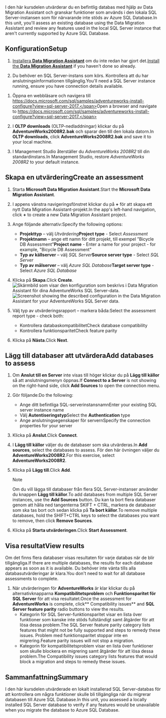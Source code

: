 <span data-ttu-id="f289a-101">I den här kursdelen utvärderar du en befintlig databas med hjälp av Data Migration Assistant och granskar funktioner som används i den lokala SQL Server-instansen som för närvarande inte stöds av Azure SQL Database.</span><span class="sxs-lookup"><span data-stu-id="f289a-101">In this unit, you'll assess an existing database using the Data Migration Assistant and review any features used in the local SQL Server instance that aren't currently supported by Azure SQL Database.</span></span>

## <a name="setup"></a><span data-ttu-id="f289a-102">Konfiguration</span><span class="sxs-lookup"><span data-stu-id="f289a-102">Setup</span></span>

1. <span data-ttu-id="f289a-103">[Installera **Data Migration Assistant**](https://www.microsoft.com/download/details.aspx?id=53595) om du inte redan har gjort det.</span><span class="sxs-lookup"><span data-stu-id="f289a-103">[Install the **Data Migration Assistant**](https://www.microsoft.com/download/details.aspx?id=53595) if you haven't done so already.</span></span>

1. <span data-ttu-id="f289a-104">Du behöver en SQL Server-instans som körs. Kontrollera att du har anslutningsinformationen tillgänglig.</span><span class="sxs-lookup"><span data-stu-id="f289a-104">You'll need a SQL Server instance running, ensure you have connection details available.</span></span>

<!-- TODO: replace with an LOD VM -->

1. <span data-ttu-id="f289a-105">Öppna en webbläsare och navigera till https://docs.microsoft.com/sql/samples/adventureworks-install-configure?view=sql-server-2017.</span><span class="sxs-lookup"><span data-stu-id="f289a-105">Open a browser and navigate to https://docs.microsoft.com/sql/samples/adventureworks-install-configure?view=sql-server-2017.</span></span>

1. <span data-ttu-id="f289a-106">I **OLTP downloads** (OLTP-nedladdningar) klickar du på **AdventureWorks2008R2.bak** och sparar den till den lokala datorn.</span><span class="sxs-lookup"><span data-stu-id="f289a-106">In **OLTP downloads**, click **AdventureWorks2008R2.bak** and save it to your local machine.</span></span>

1. <span data-ttu-id="f289a-107">I Management Studio återställer du *AdventureWorks 2008R2* till din standardinstans.</span><span class="sxs-lookup"><span data-stu-id="f289a-107">In Management Studio, restore *AdventureWorks 2008R2* to your default instance.</span></span>

## <a name="create-an-assessment"></a><span data-ttu-id="f289a-108">Skapa en utvärdering</span><span class="sxs-lookup"><span data-stu-id="f289a-108">Create an assessment</span></span>

1. <span data-ttu-id="f289a-109">Starta **Microsoft Data Migration Assistant**.</span><span class="sxs-lookup"><span data-stu-id="f289a-109">Start the **Microsoft Data Migration Assistant**.</span></span>

1. <span data-ttu-id="f289a-110">I appens vänstra navigeringsfönstret klickar du på __+__ för att skapa ett nytt Data Migration Assistant-projekt.</span><span class="sxs-lookup"><span data-stu-id="f289a-110">In the app's left-hand navigation, click __+__ to create a new Data Migration Assistant project.</span></span>

1. <span data-ttu-id="f289a-111">Ange följande alternativ:</span><span class="sxs-lookup"><span data-stu-id="f289a-111">Specify the following options:</span></span>

    - <span data-ttu-id="f289a-112">**Projekttyp** – välj *Utvärdering*</span><span class="sxs-lookup"><span data-stu-id="f289a-112">**Project type** - Select *Assessment*</span></span>
    - <span data-ttu-id="f289a-113">**Projektnamn** – ange ett namn för ditt projekt, till exempel ”Bicycle DB Assessment”</span><span class="sxs-lookup"><span data-stu-id="f289a-113">**Project name** - Enter a name for your project - for example, "Bicycle DB Assessment"</span></span>
    - <span data-ttu-id="f289a-114">**Typ av källserver** – välj *SQL Server*</span><span class="sxs-lookup"><span data-stu-id="f289a-114">**Source server type** - Select *SQL Server*</span></span>
    - <span data-ttu-id="f289a-115">**Typ av målserver** – välj *Azure SQL Database*</span><span class="sxs-lookup"><span data-stu-id="f289a-115">**Target server type** - Select *Azure SQL Database*</span></span>

1. <span data-ttu-id="f289a-116">Klicka på **Skapa**.</span><span class="sxs-lookup"><span data-stu-id="f289a-116">Click **Create**.</span></span>
    <span data-ttu-id="f289a-117">![Skärmbild som visar den konfiguration som beskrivs i Data Migration Assistant för dina AdventureWorks SQL Server-data.](../media-draft/3-create-assessment.png)</span><span class="sxs-lookup"><span data-stu-id="f289a-117">![Screenshot showing the described configuration in the Data Migration Assistant for your AdventureWorks SQL Server data.](../media-draft/3-create-assessment.png)</span></span>

1. <span data-ttu-id="f289a-118">Välj typ av utvärderingsrapport – markera båda:</span><span class="sxs-lookup"><span data-stu-id="f289a-118">Select the assessment report type - check both:</span></span>
    - <span data-ttu-id="f289a-119">Kontrollera databaskompatibilitet</span><span class="sxs-lookup"><span data-stu-id="f289a-119">Check database compatibility</span></span>
    - <span data-ttu-id="f289a-120">Kontrollera funktionsparitet</span><span class="sxs-lookup"><span data-stu-id="f289a-120">Check feature parity</span></span>

1. <span data-ttu-id="f289a-121">Klicka på **Nästa**.</span><span class="sxs-lookup"><span data-stu-id="f289a-121">Click **Next**.</span></span>

## <a name="add-databases-to-assess"></a><span data-ttu-id="f289a-122">Lägg till databaser att utvärdera</span><span class="sxs-lookup"><span data-stu-id="f289a-122">Add databases to assess</span></span>

1. <span data-ttu-id="f289a-123">Om **Anslut till en Server** inte visas till höger klickar du på **Lägg till källor** så att anslutningsmenyn öppnas.</span><span class="sxs-lookup"><span data-stu-id="f289a-123">If **Connect to a Server** is not showing on the right-hand side, click **Add Sources** to open the connection menu.</span></span>

1. <span data-ttu-id="f289a-124">Gör följande:</span><span class="sxs-lookup"><span data-stu-id="f289a-124">Do the following:</span></span>
    - <span data-ttu-id="f289a-125">Ange ditt befintliga SQL-serverinstansnamn</span><span class="sxs-lookup"><span data-stu-id="f289a-125">Enter your existing SQL server instance name</span></span>
    - <span data-ttu-id="f289a-126">Välj **Autentiseringstyp**</span><span class="sxs-lookup"><span data-stu-id="f289a-126">Select the **Authentication** type</span></span>
    - <span data-ttu-id="f289a-127">Ange anslutningsegenskaper för servern</span><span class="sxs-lookup"><span data-stu-id="f289a-127">Specify the connection properties for your server</span></span>

1. <span data-ttu-id="f289a-128">Klicka på **Anslut**.</span><span class="sxs-lookup"><span data-stu-id="f289a-128">Click **Connect**.</span></span>

1. <span data-ttu-id="f289a-129">I **Lägg till källor** väljer du de databaser som ska utvärderas.</span><span class="sxs-lookup"><span data-stu-id="f289a-129">In **Add sources**, select the databases to assess.</span></span> <span data-ttu-id="f289a-130">För den här övningen väljer du **AdventureWorks2008R2**.</span><span class="sxs-lookup"><span data-stu-id="f289a-130">For this exercise, select **AdventureWorks2008R2**.</span></span>

1. <span data-ttu-id="f289a-131">Klicka på **Lägg till**.</span><span class="sxs-lookup"><span data-stu-id="f289a-131">Click **Add**.</span></span>
    > [!NOTE]
    > <span data-ttu-id="f289a-132">Om du vill lägga till databaser från flera SQL Server-instanser använder du knappen **Lägg till källor**.</span><span class="sxs-lookup"><span data-stu-id="f289a-132">To add databases from multiple SQL Server instances, use the **Add Sources** button.</span></span> <span data-ttu-id="f289a-133">Du kan ta bort flera databaser genom att hålla ned tangenterna SKIFT + CTRL, markera de databaser som ska tas bort och sedan klicka på **Ta bort källor**.</span><span class="sxs-lookup"><span data-stu-id="f289a-133">To remove multiple databases, hold the SHIFT+CTRL keys to select the databases you want to remove, then click **Remove Sources**.</span></span>

1. <span data-ttu-id="f289a-134">Klicka på **Starta utvärderingen**.</span><span class="sxs-lookup"><span data-stu-id="f289a-134">Click **Start Assessment**.</span></span>

## <a name="view-results"></a><span data-ttu-id="f289a-135">Visa resultat</span><span class="sxs-lookup"><span data-stu-id="f289a-135">View results</span></span>

<span data-ttu-id="f289a-136">Om det finns flera databaser visas resultaten för varje databas när de blir tillgängliga.</span><span class="sxs-lookup"><span data-stu-id="f289a-136">If there are multiple databases, the results for each database appears as soon as it is available.</span></span> <span data-ttu-id="f289a-137">Du behöver inte vänta tills alla databasutvärderingar är klara.</span><span class="sxs-lookup"><span data-stu-id="f289a-137">You don't need to wait for all database assessments to complete.</span></span>

1. <span data-ttu-id="f289a-138">När utvärderingen för **AdventureWorks** är klar klickar du på alternativknapparna **Kompatibilitetsproblem** och **Funktionsparitet för SQL Server** för att visa resultatet.</span><span class="sxs-lookup"><span data-stu-id="f289a-138">Once the assessment for **AdventureWorks** is complete, click\*\* Compatibility issues\*\* and **SQL Server feature parity** radio buttons to view the results.</span></span>
    - <span data-ttu-id="f289a-139">Kategorin för SQL Server-funktionsparitet visar en lista över funktioner som kanske inte stöds fullständigt samt åtgärder för att lösa dessa problem.</span><span class="sxs-lookup"><span data-stu-id="f289a-139">The SQL Server feature parity category lists features that might not be fully supported and steps to remedy these issues.</span></span> <span data-ttu-id="f289a-140">Problem med funktionsparitet stoppar inte en migrering.</span><span class="sxs-lookup"><span data-stu-id="f289a-140">Feature parity issues will not stop a migration.</span></span>
    - <span data-ttu-id="f289a-141">Kategorin för kompatibilitetsproblem visar en lista över funktioner som skulle blockera en migrering samt åtgärder för att lösa dessa problem.</span><span class="sxs-lookup"><span data-stu-id="f289a-141">The Compatibility issues category lists features that would block a migration and steps to remedy these issues.</span></span>

## <a name="summary"></a><span data-ttu-id="f289a-142">Sammanfattning</span><span class="sxs-lookup"><span data-stu-id="f289a-142">Summary</span></span>

<span data-ttu-id="f289a-143">I den här kursdelen utvärderade en lokalt installerad SQL Server-databas för att kontrollera om några funktioner skulle bli tillgängliga när du migrerar databasen till Azure SQL Database.</span><span class="sxs-lookup"><span data-stu-id="f289a-143">In this unit, you assessed a locally installed SQL Server database to verify if any features would be unavailable when you migrate the database to Azure SQL Database.</span></span>